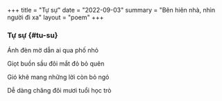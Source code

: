 +++
title =  "Tự sự"
date = "2022-09-03"
summary = "Bên hiên nhà, nhìn người đi xa"
layout = "poem"
+++

### Tự sự {#tu-su}

Ánh đèn mờ dẫn ai qua phố nhỏ

Giọt buồn sầu đôi mắt đỏ bỏ quên

Gió khẽ mang những lời còn bỏ ngỏ

Dễ dàng chăng đôi mươi tuổi học trò


